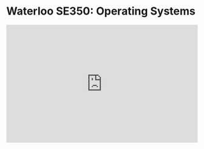 # Waterloo SE350: Operating Systems

<iframe width="100%" height="310px" src="https://www.youtube.com/embed/videoseries?list=PLFCH6yhq9yAHq2F4LgKbkmHzC5vtz2wm_" title="YouTube video player" frameborder="0" allow="accelerometer; autoplay; clipboard-write; encrypted-media; gyroscope; picture-in-picture" allowfullscreen></iframe>